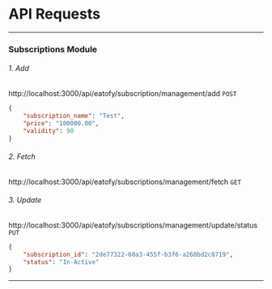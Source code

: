 # API Requests

----------------------------------------------------------------------------------

### Subscriptions Module

###### 1. Add
http://localhost:3000/api/eatofy/subscription/management/add
`POST`
```json
{
    "subscription_name": "Test",
    "price": "100000.00",
    "validity": 90
}
```

###### 2. Fetch
http://localhost:3000/api/eatofy/subscriptions/management/fetch
`GET`


###### 3. Update
http://localhost:3000/api/eatofy/subscriptions/management/update/status
`PUT`
```json
{
    "subscription_id": "2de77322-60a3-455f-b3f6-a268bd2c8719",
    "status": "In-Active"
}
```
----------------------------------------------------------------------------------


